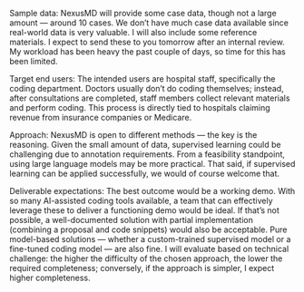  Sample data: NexusMD will provide some case data, though not a large amount — around 10 cases. We don’t have much case data available since real-world data is very valuable. I will also include some reference materials. I expect to send these to you tomorrow after an internal review. My workload has been heavy the past couple of days, so time for this has been limited. 
  
 Target end users: The intended users are hospital staff, specifically the coding department. Doctors usually don’t do coding themselves; instead, after consultations are completed, staff members collect relevant materials and perform coding. This process is directly tied to hospitals claiming revenue from insurance companies or Medicare. 
  
 Approach: NexusMD is open to different methods — the key is the reasoning. Given the small amount of data, supervised learning could be challenging due to annotation requirements. From a feasibility standpoint, using large language models may be more practical. That said, if supervised learning can be applied successfully, we would of course welcome that. 
  
 Deliverable expectations: The best outcome would be a working demo. With so many AI-assisted coding tools available, a team that can effectively leverage these to deliver a functioning demo would be ideal. If that’s not possible, a well-documented solution with partial implementation (combining a proposal and code snippets) would also be acceptable. Pure model-based solutions — whether a custom-trained supervised model or a fine-tuned coding model — are also fine. I will evaluate based on technical challenge: the higher the difficulty of the chosen approach, the lower the required completeness; conversely, if the approach is simpler, I expect higher completeness. 

